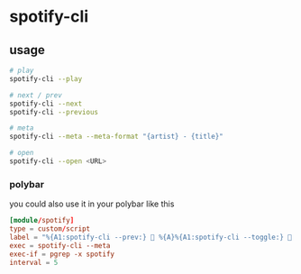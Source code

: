# spotify-cli
## usage
```bash
# play
spotify-cli --play

# next / prev
spotify-cli --next
spotify-cli --previous

# meta
spotify-cli --meta --meta-format "{artist} - {title}"

# open
spotify-cli --open <URL>
```

### polybar
you could also use it in your polybar like this
```toml
[module/spotify]
type = custom/script
label = "%{A1:spotify-cli --prev:}  %{A}%{A1:spotify-cli --toggle:}  %{A}%{A1:spotify-cli --next:}  %{A} %output%"
exec = spotify-cli --meta
exec-if = pgrep -x spotify
interval = 5
```
